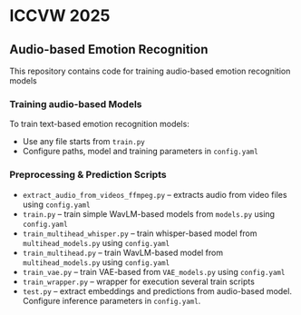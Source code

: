 # ICCVW 2025
## Audio-based Emotion Recognition

This repository contains code for training audio-based emotion recognition models

### Training audio-based Models 

To train text-based emotion recognition models:
- Use any file starts from `train.py`
- Configure paths, model and training parameters in `config.yaml`

### Preprocessing & Prediction Scripts
- `extract_audio_from_videos_ffmpeg.py` –  extracts audio from video files using `config.yaml`
- `train.py` –  train simple WavLM-based models from `models.py` using `config.yaml`
- `train_multihead_whisper.py` –  train whisper-based model from `multihead_models.py` using `config.yaml`
- `train_multihead.py` –  train WavLM-based model from `multihead_models.py` using `config.yaml`
- `train_vae.py` –  train VAE-based from `VAE_models.py` using `config.yaml`
- `train_wrapper.py` –  wrapper for execution several train scripts
- `test.py` –  extract embeddings and predictions from audio-based model. Configure inference parameters in `config.yaml`.
